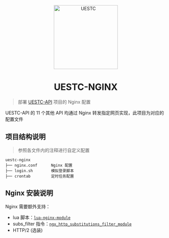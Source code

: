 <p align="center"><img src="https://ipic.vizards.cc/wmpk9.png" width="200" alt="UESTC"/></p>
<h1 align="center">UESTC-NGINX</h1>

> 部署 [UESTC-API](https://github.com/Vizards/uestc-api) 项目的 Nginx 配置

UESTC-API 的 11 个其他 API 均通过 Nginx 转发指定网页实现，此项目为对应的配置文件

## 项目结构说明

> 参照各文件内的注释进行自定义配置

```
uestc-nginx
├── nginx.conf      Nginx 配置          
├── login.sh        模拟登录脚本
├── crontab         定时任务配置
```

## Nginx 安装说明

Nginx 需要额外支持：

- lua 脚本：[`lua-nginx-module`](https://github.com/openresty/lua-nginx-module)
- subs_filter 指令：[`ngx_http_substitutions_filter_module`](https://github.com/yaoweibin/ngx_http_substitutions_filter_module)
- HTTP/2 (选装)


